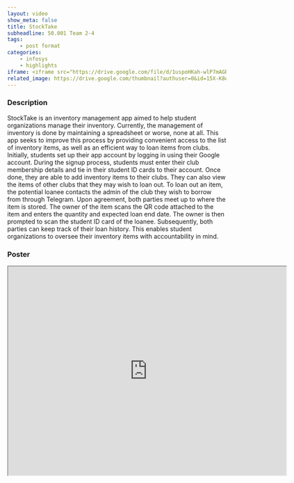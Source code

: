 ```yaml
---
layout: video
show_meta: false
title: StockTake
subheadline: 50.001 Team 2-4
tags:
    - post format
categories:
    - infosys
    - highlights
iframe: <iframe src="https://drive.google.com/file/d/1uspoHKah-wlP7mAGR5qFZcWrbLkoOBll/preview" width="320" height="240"></iframe>
related_image: https://drive.google.com/thumbnail?authuser=0&id=15X-K8eAXATzDcGs5i8Wzz-OgtUQv4Dtq&sz=w300-h300-p-k-nu-iv1
---
```



### Description

StockTake is an inventory management app aimed to help student organizations manage their inventory. Currently, the management of inventory is done by maintaining a spreadsheet or worse, none at all. This app seeks to improve this process by providing convenient access to the list of inventory items, as well as an efficient way to loan items from clubs. Initially, students set up their app account by logging in using their Google account. During the signup process, students must enter their club membership details and tie in their student ID cards to their account. Once done, they are able to add inventory items to their clubs. They can also view the items of other clubs that they may wish to loan out. To loan out an item, the potential loanee contacts the admin of the club they wish to borrow from through Telegram. Upon agreement, both parties meet up to where the item is stored. The owner of the item scans the QR code attached to the item and enters the quantity and expected loan end date. The owner is then prompted to scan the student ID card of the loanee. Subsequently, both parties can keep track of their loan history. This enables student organizations to oversee their inventory items with accountability in mind.

### Poster

<iframe src="https://drive.google.com/file/d/15X-K8eAXATzDcGs5i8Wzz-OgtUQv4Dtq/preview" width="640" height="480"></iframe>
